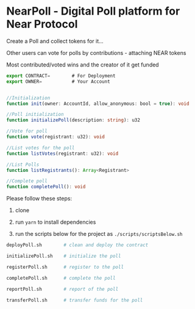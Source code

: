 # NearPoll - Digital Poll platform for Near Protocol
Create a Poll and collect tokens for it...

Other users can vote for polls by contributions - attaching NEAR tokens 

Most contributed/voted wins and the creator of it get funded

<a href=https://www.loom.com/share/0ef23e989d93404098da77950e702e35>

```ts
export CONTRACT=        # For Deployment
export OWNER=           # Your Account
```

```ts

//Initialization
function init(owner: AccountId, allow_anonymous: bool = true): void

//Poll initialization
function initializePoll(description: string): u32

//Vote for poll
function vote(registrant: u32): void

//List votes for the poll
function listVotes(registrant: u32): void

//List Polls
function listRegistrants(): Array<Registrant>

//Complete poll
function completePoll(): void

```

Please follow these steps:

1. clone

2. run `yarn` to install dependencies

3. run the scripts below for the project as `./scripts/scriptsBelow.sh` 

```sh
deployPoll.sh        # clean and deploy the contract

initializePoll.sh    # initialize the poll

registerPoll.sh      # register to the poll

completePoll.sh      # complete the poll

reportPoll.sh        # report of the poll

transferPoll.sh      # transfer funds for the poll
```
